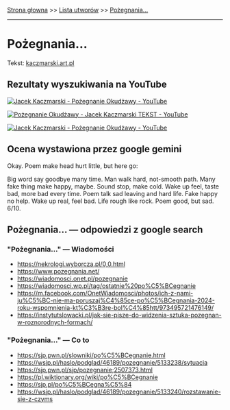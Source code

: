 [Strona głowna](../index.md) >> [Lista utworów](../list.md) >> [Pożegnania…](471.md)

---

# Pożegnania…

Tekst: [kaczmarski.art.pl](https://www.kaczmarski.art.pl/tworczosc/wiersze/pozegnania/)

## Rezultaty wyszukiwania na YouTube

[![Jacek Kaczmarski - Pożegnanie Okudżawy - YouTube](http://img.youtube.com/vi/axMpX18Xzt0/0.jpg)](https://www.youtube.com/watch?v=axMpX18Xzt0 "Jacek Kaczmarski - Pożegnanie Okudżawy - YouTube")

[![Pożegnanie Okudżawy - Jacek Kaczmarski TEKST - YouTube](http://img.youtube.com/vi/WXaqWpRxUq4/0.jpg)](https://www.youtube.com/watch?v=WXaqWpRxUq4 "Pożegnanie Okudżawy - Jacek Kaczmarski TEKST - YouTube")

[![Jacek Kaczmarski - Pożegnanie Okudżawy - YouTube](http://img.youtube.com/vi/a4Pon0cZET0/0.jpg)](https://www.youtube.com/watch?v=a4Pon0cZET0 "Jacek Kaczmarski - Pożegnanie Okudżawy - YouTube")

## Ocena wystawiona przez google gemini

Okay. Poem make head hurt little, but here go:

Big word say goodbye many time. Man walk hard, not-smooth path. Many fake thing make happy, maybe. Sound stop, make cold. Wake up feel, taste bad, more bad every time. Poem talk sad leaving and hard life. Fake happy no help. Wake up real, feel bad. Life rough like rock. Poem good, but sad. 6/10.


## Pożegnania… — odpowiedzi z google search

### "Pożegnania…" — Wiadomości

 - <https://nekrologi.wyborcza.pl/0,0.html>
 - <https://www.pozegnania.net/>
 - <https://wiadomosci.onet.pl/pozegnanie>
 - <https://wiadomosci.wp.pl/tag/ostatnie%20po%C5%BCegnanie>
 - <https://m.facebook.com/OnetWiadomosci/photos/ich-z-nami-ju%C5%BC-nie-ma-poruszaj%C4%85ce-po%C5%BCegnania-2024-roku-wspomnienia-kt%C3%B3re-bol%C4%85htt/973495721476149/>
 - <https://instytutslowacki.pl/jak-sie-pisze-do-widzenia-sztuka-pozegnan-w-roznorodnych-formach/>

### "Pożegnania…" — Co to

 - <https://sjp.pwn.pl/slowniki/po%C5%BCegnanie.html>
 - <https://wsjp.pl/haslo/podglad/46189/pozegnanie/5133238/sytuacja>
 - <https://sjp.pwn.pl/sjp/pozegnanie;2507373.html>
 - <https://pl.wiktionary.org/wiki/po%C5%BCegnanie>
 - <https://sjp.pl/po%C5%BCegna%C5%84>
 - <https://wsjp.pl/haslo/podglad/46189/pozegnanie/5133240/rozstawanie-sie-z-czyms>

